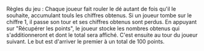 Règles du jeu :
Chaque joueur fait rouler le dé autant de fois qu'il le souhaite, accumulant touls les chiffres obtenus. 
Si un joueur tombe sur le chiffre 1, il passe son tour et ses chiffres obtenus sont perdus.
En appuyant sur "Récupérer les points", le joueur stocke les nombres obtenus qui s'additionneront et dont le total sera affiché. C'est ensuite au tour du joueur suivant.
Le but est d'arriver le premier à un total de 100 points.
